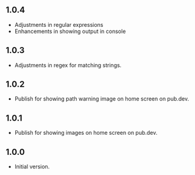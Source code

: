 ## 1.0.4

- Adjustments in regular expressions
- Enhancements in showing output in console

## 1.0.3

- Adjustments in regex for matching strings.

## 1.0.2

- Publish for showing path warning image on home screen on pub.dev.

## 1.0.1

- Publish for showing images on home screen on pub.dev.

## 1.0.0

- Initial version.
